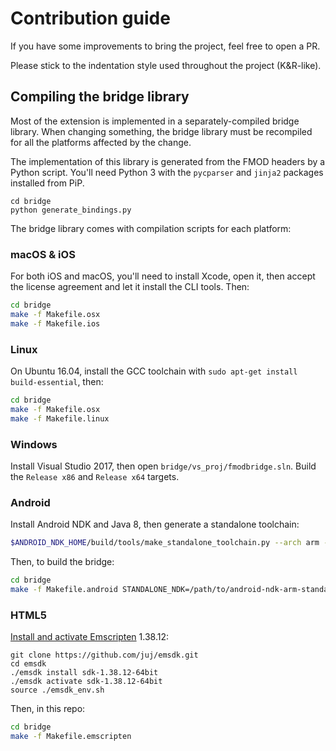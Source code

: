 # Contribution guide

If you have some improvements to bring the project, feel free to open a PR.

Please stick to the indentation style used throughout the project (K&R-like).

## Compiling the bridge library

Most of the extension is implemented in a separately-compiled bridge library.
When changing something, the bridge library must be recompiled for all the
platforms affected by the change.

The implementation of this library is generated from the FMOD headers by a
Python script. You'll need Python 3 with the `pycparser` and `jinja2` packages
installed from PiP.

```
cd bridge
python generate_bindings.py
```

The bridge library comes with compilation scripts for each platform:

### macOS & iOS

For both iOS and macOS, you'll need to install Xcode, open it, then accept the
license agreement and let it install the CLI tools. Then:

```bash
cd bridge
make -f Makefile.osx
make -f Makefile.ios
```

### Linux

On Ubuntu 16.04, install the GCC toolchain with
`sudo apt-get install build-essential`, then:

```bash
cd bridge
make -f Makefile.osx
make -f Makefile.linux
```

### Windows

Install Visual Studio 2017, then open `bridge/vs_proj/fmodbridge.sln`. Build
the `Release x86` and `Release x64` targets.

### Android

Install Android NDK and Java 8, then generate a standalone toolchain:

```bash
$ANDROID_NDK_HOME/build/tools/make_standalone_toolchain.py --arch arm --install-dir /path/to/android-ndk-arm-standalone
```

Then, to build the bridge:

```bash
cd bridge
make -f Makefile.android STANDALONE_NDK=/path/to/android-ndk-arm-standalone
```

### HTML5

[Install and activate Emscripten](http://kripken.github.io/emscripten-site/docs/getting_started/downloads.html) 1.38.12:

```
git clone https://github.com/juj/emsdk.git
cd emsdk
./emsdk install sdk-1.38.12-64bit
./emsdk activate sdk-1.38.12-64bit
source ./emsdk_env.sh
```

Then, in this repo:

```bash
cd bridge
make -f Makefile.emscripten
```
